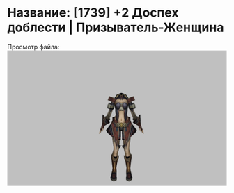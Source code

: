 # Название: [1739] +2 Доспех доблести | Призыватель-Женщина

Просмотр файла:
![p090003.png](p090003.png)